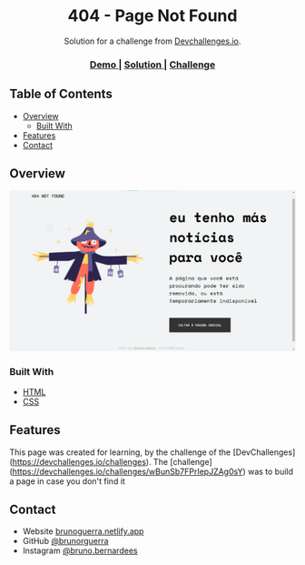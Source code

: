 <h1 align="center">404 - Page Not Found</h1>

<div align="center">
   Solution for a challenge from  <a href="http://devchallenges.io" target="_blank">Devchallenges.io</a>.
</div>

<div align="center">
  <h3>
    <a href="https://brunoguerra-404-pagenotfound.netlify.app/">
      Demo
    </a>
    <span> | </span>
    <a href="https://devchallenges.io/solutions/49vHzRnwsmNwvFxv0yOQ">
      Solution
    </a>
    <span> | </span>
    <a href="https://devchallenges.io/challenges/wBunSb7FPrIepJZAg0sY">
      Challenge
    </a>
  </h3>
</div>

<!-- TABLE OF CONTENTS -->

## Table of Contents

- [Overview](#overview)
  - [Built With](#built-with)
- [Features](#features)
- [Contact](#contact)

<!-- OVERVIEW -->

## Overview

![screenshot](./assets/page-photo.png)

<!-- Introduce your projects by taking a screenshot or a gif. Try to tell visitors a story about your project by answering:

- Where can I see your demo?
- What was your experience?
- What have you learned/improved?
- Your wisdom? :) -->

### Built With

<!-- This section should list any major frameworks that you built your project using. Here are a few examples.-->

- [HTML](https://www.w3.org/html/)
- [CSS](https://www.w3.org/Style/CSS/Overview.en.html)

## Features

<!-- List the features of your application or follow the template. Don't share the figma file here :) -->

This page was created for learning, by the challenge of the [DevChallenges] (https://devchallenges.io/challenges). The [challenge] (https://devchallenges.io/challenges/wBunSb7FPrIepJZAg0sY) was to build a page in case you don't find it


## Contact

- Website [brunoguerra.netlify.app](https://{brunoguerra.netlify.app})
- GitHub [@brunorguerra](https://{github.com/brunorguerra})
- Instagram [@bruno.bernardees](https://{www.instagram.com/bruno.bernardees/})
